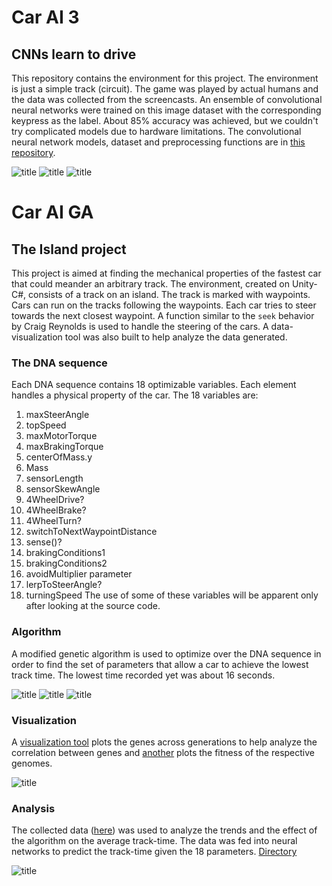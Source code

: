 # Car AI 3
## CNNs learn to drive

This repository contains the environment for this project. The environment is just a simple track (circuit). The game was played by actual humans and the data was collected from the screencasts. An ensemble of convolutional neural networks were trained on this image dataset with the corresponding keypress as the label. About 85% accuracy was achieved, but we couldn't try complicated models due to hardware limitations. The convolutional neural network models, dataset and preprocessing functions are in [this repository](https://github.com/ad71/Practical-ML/tree/master/Python%20Plays).

![title](https://github.com/ad71/Genetic-Algorithms/blob/master/Car%20AI/ss_3.jpg)
![title](https://github.com/ad71/Genetic-Algorithms/blob/master/Car%20AI/ss_4.jpg)
![title](https://github.com/ad71/Genetic-Algorithms/blob/master/Car%20AI/ss_5.jpg)

# Car AI GA
## The Island project

This project is aimed at finding the mechanical properties of the fastest car that could meander an arbitrary track. The environment, created on Unity-C#, consists of a track on an island. The track is marked with waypoints. Cars can run on the tracks following the waypoints. Each car tries to steer towards the next closest waypoint. A function similar to the `seek` behavior by Craig Reynolds is used to handle the steering of the cars. A data-visualization tool was also built to help analyze the data generated. 

### The DNA sequence
Each DNA sequence contains 18 optimizable variables. Each element handles a physical property of the car. The 18 variables are:
1. maxSteerAngle
2. topSpeed
3. maxMotorTorque
4. maxBrakingTorque
5. centerOfMass.y
6. Mass
7. sensorLength
8. sensorSkewAngle
9. 4WheelDrive?
10. 4WheelBrake?
11. 4WheelTurn?
12. switchToNextWaypointDistance
13. sense()?
14. brakingConditions1
15. brakingConditions2
16. avoidMultiplier parameter
17. lerpToSteerAngle?
18. turningSpeed
The use of some of these variables will be apparent only after looking at the source code.

### Algorithm
A modified genetic algorithm is used to optimize  over the DNA sequence in order to find the set of parameters that allow a car to achieve the lowest track time. The lowest time recorded yet was about 16 seconds.

![title](https://github.com/ad71/Genetic-Algorithms/blob/master/Car%20AI/ss.jpg)
![title](https://github.com/ad71/Genetic-Algorithms/blob/master/Car%20AI/ss_1.jpg)
![title](https://github.com/ad71/Genetic-Algorithms/blob/master/Car%20AI/ss_2.jpg)

### Visualization
A [visualization tool](https://github.com/ad71/Data-Science/blob/master/Data%20Visualization/car_ai_genes.py) plots the genes across generations to help analyze the correlation between genes and [another](https://github.com/ad71/Data-Science/blob/master/Data%20Visualization/car_ai_genes_plot.py) plots the fitness of the respective genomes.

![title](https://github.com/ad71/Unity-Projects-2/blob/master/Car%20AI%20GA/ss.jpg)

### Analysis
The collected data ([here](https://github.com/ad71/Practical-ML/blob/master/GAmine/data_240.txt)) was used to analyze the trends and the effect of the algorithm on the average track-time. The data was fed into neural networks to predict the track-time given the 18 parameters. [Directory](https://github.com/ad71/Practical-ML/tree/master/GAmine)

![title](https://github.com/ad71/Unity-Projects-2/blob/master/Car%20AI%20GA/ss_3.jpg)